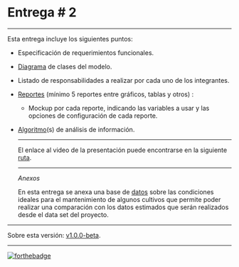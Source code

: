 # Entrega # 2

_______________________________________________________________

Esta entrega incluye los siguientes puntos:

- Especificación de requerimientos funcionales.

- [Diagrama]() de clases del modelo. 

- Listado de responsabilidades a realizar por cada uno de los integrantes.

- [Reportes](https://github.com/backtojuan/HarvestingForTheFuture/tree/master/docs/2nd-delivery/E2-Gonzalez-Lectamo-Salinas-Valencia.pdf) (mínimo 5 reportes entre gráficos, tablas y otros) :

  - Mockup por cada reporte, indicando las variables a usar y las opciones de configuración de cada reporte.

- [Algoritmo](https://github.com/backtojuan/HarvestingForTheFuture/tree/master/docs/2nd-delivery/E2-Gonzalez-Lectamo-Salinas-Valencia.pdf)(s) de análisis de información.

  ____________________

  El enlace al video de la presentación puede encontrarse en la siguiente [ruta](). 
  
  ___________________
  
  *Anexos*
  
  En esta entrega se anexa una base de [datos](https://github.com/backtojuan/HarvestingForTheFuture/tree/master/docs/2nd-delivery/DATOSDECULTIVOS.xlsx) sobre las condiciones ideales para el mantenimiento de algunos cultivos que permite poder realizar una comparación con los datos estimados que serán realizados desde el data set del proyecto.

_____________________________

Sobre esta versión: [v1.0.0-beta](https://github.com/backtojuan/HarvestingForTheFuture/tree/v1.0.0-beta). 

____________

[![forthebadge](https://forthebadge.com/images/badges/made-with-c-sharp.svg)](https://forthebadge.com)